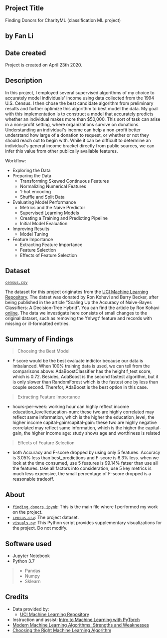 ## Project Title
Finding Donors for CharityML (classification ML project)

## by Fan Li

## Date created
Project is created on April 23th 2020.


## Description
In this project, I employed several supervised algorithms of my choice to accurately model individuals' income using data collected from the 1994 U.S. Census. I then chose the best candidate algorithm from preliminary results and further optimize this algorithm to best model the data. My goal with this implementation is to construct a model that accurately predicts whether an individual makes more than $50,000. This sort of task can arise in a non-profit setting, where organizations survive on donations. Understanding an individual's income can help a non-profit better understand how large of a donation to request, or whether or not they should reach out to begin with. While it can be difficult to determine an individual's general income bracket directly from public sources, we can infer this value from other publically available features.

Workflow:
+ Exploring the Data
+ Preparing the Data
  - Transforming Skewed Continuous Features
  - Normalizing Numerical Features
  - 1-hot encoding
  - Shuffle and Split Data  
+ Evaluating Model Performance
  - Metrics and the Naive Predictor
  - Supervised Learning Models
  - Creating a Training and Predicting Pipeline
  - Initial Model Evaluation
+ Improving Results
  - Model Tuning
+ Feature Importance
  - Extracting Feature Importance
  - Feature Selection
  - Effects of Feature Selection


## Dataset

[`census.csv`](https://github.com/victorlifan/Finding-Donors-for-CharityML/blob/master/census.csv)

 The dataset for this project originates from the [UCI Machine Learning Repository](https://archive.ics.uci.edu/ml/datasets/Census+Income). The datset was donated by Ron Kohavi and Barry Becker, after being published in the article "Scaling Up the Accuracy of Naive-Bayes Classifiers: A Decision-Tree Hybrid". You can find the article by Ron Kohavi [online](https://www.aaai.org/Papers/KDD/1996/KDD96-033.pdf). The data we investigate here consists of small changes to the original dataset, such as removing the 'fnlwgt' feature and records with missing or ill-formatted entries.

 ## Summary of Findings

 > Choosing the Best Model
 + F score would be the best evaluate indictor because our data is imbalanced. When 100% training data is used, we can tell from the comparisons above: AdaBoostClassifier has the height f_test score, which is 0.72. Besides, AdaBoost is the second fastest algorithm, but it is only slower than RandomForest which is the fastest one by less than couple second. Therefor, AdaBoost is the best option in this case.

 > Extracting Feature Importance
 + hours-per-week: working hour can highly reflect income
education_level/education-num: these two are highly correlated may reflect same information, which is the higher the education_level, the higher income
capital-gain/capital-gain: these two are highly negative correlated may reflect same information, which is the higher the capital-gain, the higher income
age: study shows age and worthiness is related

 > Effects of Feature Selection
 + both Accuracy and F-score dropped by using only 5 features. Accuracy is 3.05% less than best_predictions and F-score is 6.3% less.
when we look at the time consumed, use 5 features is 99.14% fatser than use all the features.
take all factors into consideration, use 5 key metrics is much less expensive, the small percentage of F-score dropped is a reasonable tradeoff.

 ## About
+ [`finding_donors.ipynb`](https://github.com/victorlifan/Finding-Donors-for-CharityML/blob/master/finding_donors.ipynb): This is the main file where I performed my work on the project.
+ [`census.csv`](https://github.com/victorlifan/Finding-Donors-for-CharityML/blob/master/census.csv): The project dataset.
+ [`visuals.py`](https://github.com/victorlifan/Finding-Donors-for-CharityML/blob/master/visuals.py): This Python script provides supplementary visualizations for the project. Do not modify.

## Software used
+ Jupyter Notebook
+ Python 3.7
> + Pandas
> + Numpy
> + Sklearn



## Credits
+ Data provided by:
    + [UCI Machine Learning Repository](https://archive.ics.uci.edu/ml/datasets/Census+Income)
+ Instruction and assist: [Intro to Machine Learning with PyTorch](https://www.udacity.com/course/intro-to-machine-learning-nanodegree--nd229)
+ [Modern Machine Learning Algorithms: Strengths and Weaknesses](https://elitedatascience.com/machine-learning-algorithms)
+ [Choosing the Right Machine Learning Algorithm](https://hackernoon.com/choosing-the-right-machine-learning-algorithm-68126944ce1f)
